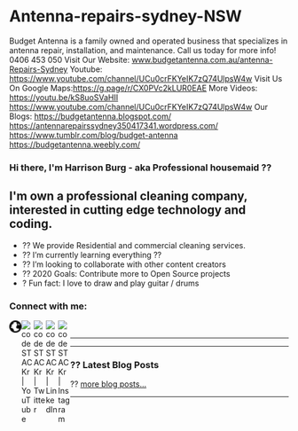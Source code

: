 # Antenna-repairs-sydney-NSW
Budget Antenna is a family owned and operated business that specializes in antenna repair, installation, and maintenance. Call us today for more info! 0406 453 050 Visit Our Website: www.budgetantenna.com.au/antenna-Repairs-Sydney Youtube: https://www.youtube.com/channel/UCu0crFKYeIK7zQ74UlpsW4w Visit Us On Google Maps:https://g.page/r/CX0PVc2kLUR0EAE  More Videos: https://youtu.be/kS8uoSVaHII https://www.youtube.com/channel/UCu0crFKYeIK7zQ74UlpsW4w Our Blogs:  https://budgetantenna.blogspot.com/ https://antennarepairssydney350417341.wordpress.com/ https://www.tumblr.com/blog/budget-antenna https://budgetantenna.weebly.com/

### Hi there, I'm Harrison Burg - aka Professional housemaid ??
## I'm own a professional cleaning company, interested in cutting edge technology and coding.

- ?? We provide Residential and commercial cleaning services.
- ?? I’m currently learning everything ??
- ?? I’m looking to collaborate with other content creators
- ?? 2020 Goals: Contribute more to Open Source projects
- ? Fun fact: I love to draw and play guitar / drums


### Connect with me:

[<img align="left" alt="codeSTACKr.com" width="22px" src="https://raw.githubusercontent.com/iconic/open-iconic/master/svg/globe.svg" />][website]
[<img align="left" alt="codeSTACKr | YouTube" width="22px" src="https://cdn.jsdelivr.net/npm/simple-icons@v3/icons/youtube.svg" />][youtube]
[<img align="left" alt="codeSTACKr | Twitter" width="22px" src="https://cdn.jsdelivr.net/npm/simple-icons@v3/icons/twitter.svg" />][twitter]
[<img align="left" alt="codeSTACKr | LinkedIn" width="22px" src="https://cdn.jsdelivr.net/npm/simple-icons@v3/icons/linkedin.svg" />][linkedin]
[<img align="left" alt="codeSTACKr | Instagram" width="22px" src="https://cdn.jsdelivr.net/npm/simple-icons@v3/icons/instagram.svg" />][instagram]

<br />

---

---

### ?? Latest Blog Posts

<!-- BLOG-POST-LIST:START -->
<!-- BLOG-POST-LIST:END -->

?? [more blog posts...](https://about.me/harrisonburg)

---


[website]: https://www.pearltrees.com/harrisonburg
[twitter]: https://twitter.com/VirusDeepclean
[youtube]: https://www.youtube.com/channel/UCSpnis4BXVy4POEfQSLkmqA
[instagram]: https://instagram.com/harrisonburgva
[linkedin]: https://linkedin.com/in/harrisonburgva
